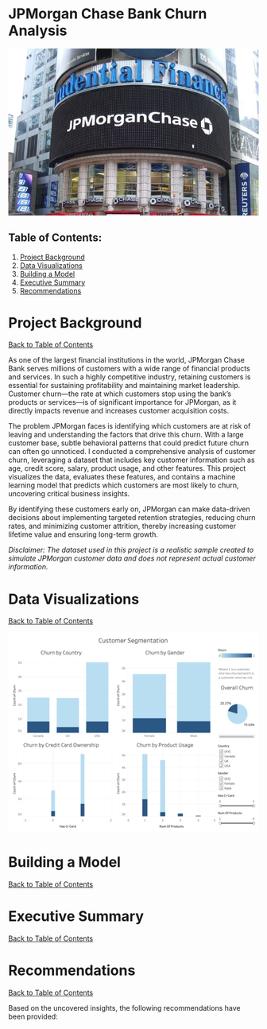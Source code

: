 # JPMorgan Chase Bank Churn Analysis

![Thumbnail](presentation/JP-Morgan-Chase.jpeg)

## Table of Contents:
1. [Project Background](#project-background)
2. [Data Visualizations](#data-visualizations)
3. [Building a Model](#building-a-model)
4. [Executive Summary](#executive-summary)
5. [Recommendations](#recommendations)

# Project Background
[Back to Table of Contents](#table-of-contents)

As one of the largest financial institutions in the world, JPMorgan Chase Bank serves millions of customers with a wide range of financial products and services. In such a highly competitive industry, retaining customers is essential for sustaining profitability and maintaining market leadership. Customer churn—the rate at which customers stop using the bank’s products or services—is of significant importance for JPMorgan, as it directly impacts revenue and increases customer acquisition costs.

The problem JPMorgan faces is identifying which customers are at risk of leaving and understanding the factors that drive this churn. With a large customer base, subtle behavioral patterns that could predict future churn can often go unnoticed. I conducted a comprehensive analysis of customer churn, leveraging a dataset that includes key customer information such as age, credit score, salary, product usage, and other features. This project visualizes the data, evaluates these features, and contains a machine learning model that predicts which customers are most likely to churn, uncovering critical business insights. 

By identifying these customers early on, JPMorgan can make data-driven decisions about implementing targeted retention strategies, reducing churn rates, and minimizing customer attrition, thereby increasing customer lifetime value and ensuring long-term growth.

*Disclaimer: The dataset used in this project is a realistic sample created to simulate JPMorgan customer data and does not represent actual customer information.*

# Data Visualizations
[Back to Table of Contents](#table-of-contents)

![tableau](presentation/customer_segmentation_bank_churn.png)

# Building a Model
[Back to Table of Contents](#table-of-contents)

# Executive Summary
[Back to Table of Contents](#table-of-contents)

# Recommendations
[Back to Table of Contents](#table-of-contents)

Based on the uncovered insights, the following recommendations have been provided:


